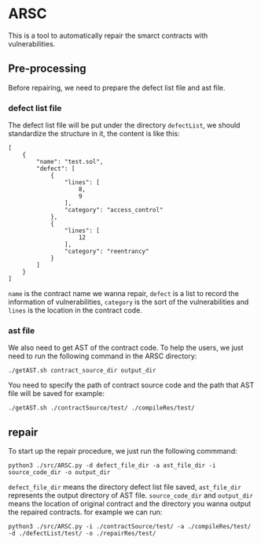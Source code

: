 # ARSC

This is a tool to automatically repair the smarct contracts with vulnerabilities.

## Pre-processing

Before repairing, we need to prepare the defect list file and ast file.

### defect list file

The defect list file will be put under the directory `defectList`, we should standardize the structure in it, the content is like this:

```
[
    {
        "name": "test.sol",
        "defect": [
            {
                "lines": [
                    8,
                    9
                ],
                "category": "access_control"
            },
            {
                "lines": [
                    12
                ],
                "category": "reentrancy"
            }
        ]
    }
]
```

`name` is the contract name we wanna repair, `defect` is a list to record the information of vulnerabilities, `category` is the sort of the vulnerabilities and `lines` is the location in the contract code.


###  ast file

We also need to get AST of the contract code. To help the users, we just need to run the following command in the ARSC directory:

```
./getAST.sh contract_source_dir output_dir
```

You need to specify the path of contract source code and the path that AST file will be saved for example:

```
./getAST.sh ./contractSource/test/ ./compileRes/test/
```

## repair
To start up the repair procedure, we just run the following commmand:
```
python3 ./src/ARSC.py -d defect_file_dir -a ast_file_dir -i source_code_dir -o output_dir
```
`defect_file_dir` means the directory defect list file saved, `ast_file_dir` represents the output directory of AST file. `source_code_dir` and `output_dir` means the location of original contract and the directory you wanna output the repaired contracts. 
for example we can run:
```
python3 ./src/ARSC.py -i ./contractSource/test/ -a ./compileRes/test/ -d ./defectList/test/ -o ./repairRes/test/
```
